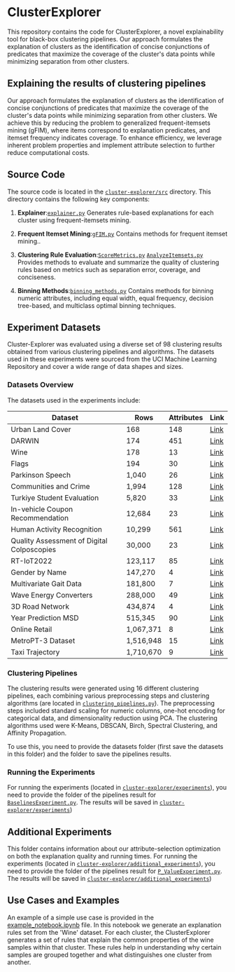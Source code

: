 # ClusterExplorer
This repository contains the code for ClusterExplorer, a novel explainability tool for black-box clustering pipelines. Our approach formulates the explanation of clusters as the identification of concise conjunctions of predicates that maximize the coverage of the cluster's data points while minimizing separation from other clusters.

## Explaining the results of clustering pipelines
Our approach formulates the explanation of clusters as the identification of concise conjunctions of predicates that maximize the coverage of the cluster's data points while minimizing separation from other clusters. We achieve this by reducing the problem to generalized frequent-itemsets mining (gFIM), where items correspond to explanation predicates, and itemset frequency indicates coverage. To enhance efficiency, we leverage inherent problem properties and implement attribute selection to further reduce computational costs.

## Source Code
The source code is located in the [`cluster-explorer/src`](https://github.com/analysis-bots/cluster-explorer/tree/main/src) directory. This directory contains the following key components:

1. **Explainer**:[`explainer.py`](https://github.com/analysis-bots/cluster-explorer/tree/main/src/explainer.py) Generates rule-based explanations for each cluster using frequent-itemsets mining.

2. **Frequent Itemset Mining**:[`gFIM.py`](https://github.com/analysis-bots/cluster-explorer/tree/main/src/gFIM.py) Contains methods for frequent itemset mining..

3. **Clustering Rule Evaluation**:[`ScoreMetrics.py`](https://github.com/analysis-bots/cluster-explorer/tree/main/src/ScoreMetrics.py) [`AnalyzeItemsets.py`](https://github.com/analysis-bots/cluster-explorer/tree/main/src/AnalyzeItemsets.py) Provides methods to evaluate and summarize the quality of clustering rules based on metrics such as separation error, coverage, and conciseness.

4. **Binning Methods**:[`binning_methods.py`](https://github.com/analysis-bots/cluster-explorer/tree/main/src/binning_methods.py) Contains methods for binning numeric attributes, including equal width, equal frequency, decision tree-based, and multiclass optimal binning techniques.

## Experiment Datasets
Cluster-Explorer was evaluated using a diverse set of 98 clustering results obtained from various clustering pipelines and algorithms. The datasets used in these experiments were sourced from the UCI Machine Learning Repository and cover a wide range of data shapes and sizes.

### Datasets Overview
The datasets used in the experiments include:

| **Dataset**                             | **Rows**   | **Attributes** | **Link** |
|-----------------------------------------|------------|----------------|----------|
| Urban Land Cover                        | 168        | 148            | [Link](https://archive.ics.uci.edu/dataset/295/urban+land+cover) |
| DARWIN                                  | 174        | 451            | [Link](https://archive.ics.uci.edu/dataset/732/darwin) |
| Wine                                    | 178        | 13             | [Link](https://archive.ics.uci.edu/dataset/186/wine+quality) |
| Flags                                   | 194        | 30             | [Link](https://archive.ics.uci.edu/dataset/40/flags) |
| Parkinson Speech                        | 1,040      | 26             | [Link](https://archive.ics.uci.edu/dataset/301/parkinson+speech+dataset+with+multiple+types+of+sound+recordings) |
| Communities and Crime                   | 1,994      | 128            | [Link](https://archive.ics.uci.edu/dataset/183/communities+and+crime) |
| Turkiye Student Evaluation              | 5,820      | 33             | [Link](https://archive.ics.uci.edu/dataset/262/turkiye+student+evaluation) |
| In-vehicle Coupon Recommendation        | 12,684     | 23             | [Link](https://archive.ics.uci.edu/dataset/603/in+vehicle+coupon+recommendation) |
| Human Activity Recognition              | 10,299     | 561            | [Link](https://archive.ics.uci.edu/dataset/240/human+activity+recognition+using+smartphones) |
| Quality Assessment of Digital Colposcopies | 30,000  | 23             | [Link](https://archive.ics.uci.edu/dataset/384/quality+assessment+of+digital+colposcopies) |
| RT-IoT2022                              | 123,117    | 85             | [Link](https://archive.ics.uci.edu/dataset/942/rt-iot2022) |
| Gender by Name                          | 147,270    | 4              | [Link](https://archive.ics.uci.edu/dataset/591/gender+by+name) |
| Multivariate Gait Data                  | 181,800    | 7              | [Link](https://archive.ics.uci.edu/dataset/760/multivariate+gait+data) |
| Wave Energy Converters                  | 288,000    | 49             | [Link](https://archive.ics.uci.edu/dataset/494/wave+energy+converters) |
| 3D Road Network                         | 434,874    | 4              | [Link](https://archive.ics.uci.edu/dataset/246/3d+road+network+north+jutland+denmark) |
| Year Prediction MSD                     | 515,345    | 90             | [Link](https://archive.ics.uci.edu/dataset/203/yearpredictionmsd) |
| Online Retail                           | 1,067,371  | 8              | [Link](https://archive.ics.uci.edu/dataset/352/online+retail) |
| MetroPT-3 Dataset                       | 1,516,948  | 15             | [Link](https://archive.ics.uci.edu/dataset/791/metropt+3+dataset) |
| Taxi Trajectory                         | 1,710,670  | 9              | [Link](https://archive.ics.uci.edu/dataset/339/taxi+service+trajectory+prediction+challenge+ecml+pkdd+2015) |

### Clustering Pipelines
The clustering results were generated using 16 different clustering pipelines, each combining various preprocessing steps and clustering algorithms (are located in [`clustering_pipelines.py`](https://github.com/analysis-bots/cluster-explorer/tree/main/experiments/clustering_pipelines.py)). The preprocessing steps included standard scaling for numeric columns, one-hot encoding for categorical data, and dimensionality reduction using PCA. The clustering algorithms used were K-Means, DBSCAN, Birch, Spectral Clustering, and Affinity Propagation.

To use this, you need to provide the datasets folder (first save the datasets in this folder) and the folder to save the pipelines results.

### Running the Experiments
For running the experiments (located in [`cluster-explorer/experiments`](https://github.com/analysis-bots/cluster-explorer/tree/main/experiments)), you need to provide the folder of the pipelines result for [`BaselinesExperiment.py`](https://github.com/analysis-bots/cluster-explorer/tree/main/experiments/BaselinesExperiment.py). The results will be saved in [`cluster-explorer/experiments`](https://github.com/analysis-bots/cluster-explorer/tree/main/experiments))

## Additional Experiments
This folder contains information about our attribute-selection optimization on both the explanation quality and running times.
For running the experiments (located in [`cluster-explorer/additional_experiments`](https://github.com/analysis-bots/cluster-explorer/tree/main/additional_experiments)), you need to provide the folder of the pipelines result for [`P_ValueExperiment.py`](https://github.com/analysis-bots/cluster-explorer/tree/main/additional_experiments/P_ValueExperiment.py). The results will be saved in [`cluster-explorer/additional_experiments`](https://github.com/analysis-bots/cluster-explorer/tree/main/additional_experiments))

## Use Cases and Examples
An example of a simple use case is provided in the [example_notebook.ipynb](https://github.com/analysis-bots/cluster-explorer/tree/main/example_notebook.ipynb) file. In this notebook we generate an explanation rules set from the 'Wine' dataset. For each cluster, the ClusterExplorer generates a set of rules that explain the common properties of the wine samples within that cluster. These rules help in understanding why certain samples are grouped together and what distinguishes one cluster from another.






